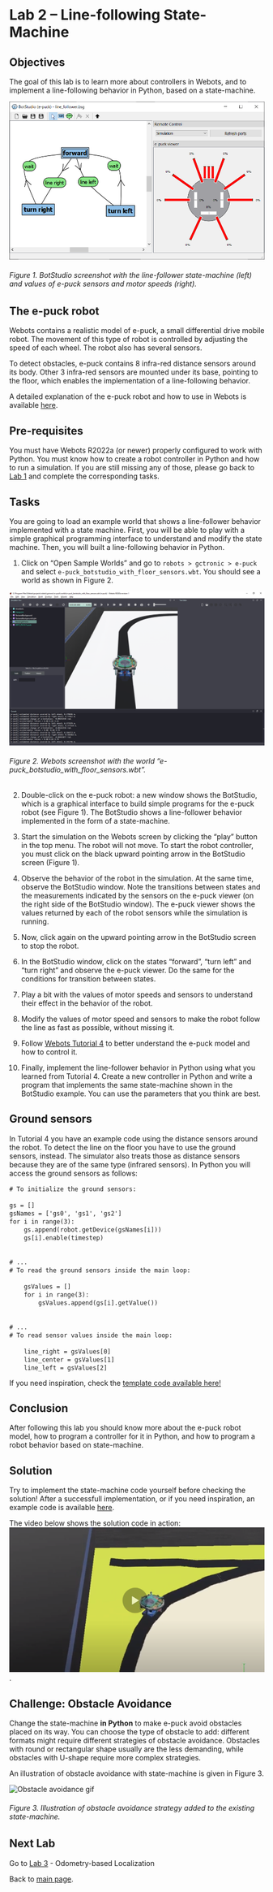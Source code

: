 # Lab 2 – Line-following State-Machine

## Objectives
The goal of this lab is to learn more about controllers in Webots, and to implement a line-following behavior in Python, based on a state-machine. 

![BotStudio screenshot](../Lab2/BotStudio.png)
###### Figure 1. BotStudio screenshot with the line-follower state-machine (left) and values of e-puck sensors and motor speeds (right).

## The e-puck robot
Webots contains a realistic model of e-puck, a small differential drive mobile robot. The movement of this type of robot is controlled by adjusting the speed of each wheel. The robot also has several sensors. 

To detect obstacles, e-puck contains 8 infra-red distance sensors around its body. Other 3 infra-red sensors are mounted under its base, pointing to the floor, which enables the implementation of a line-following behavior. 

A detailed explanation of the e-puck robot and how to use in Webots is available [here](https://cyberbotics.com/doc/guide/epuck).

## Pre-requisites
You must have Webots R2022a (or newer) properly configured to work with Python. You must know how to create a robot controller in Python and how to run a simulation. If you are still missing any of those, please go back to [Lab 1](../Lab1/ReadMe.md) and complete the corresponding tasks.

## Tasks
You are going to load an example world that shows a line-follower behavior implemented with a state machine. First, you will be able to play with a simple graphical programming interface to understand and modify the state machine. Then, you will built a line-following behavior in Python.

1. Click on “Open Sample Worlds” and go to `robots > gctronic > e-puck` and select `e-puck_botstudio_with_floor_sensors.wbt`. You should see a world as shown in Figure 2.

![Webots screenshot with e-puck](../Lab2/Webots_screenshot_with_e-puck.png)
###### Figure 2. Webots screenshot with the world “e-puck_botstudio_with_floor_sensors.wbt”.


2. Double-click on the e-puck robot: a new window shows the BotStudio, which is a graphical interface to build simple programs for the e-puck robot (see Figure 1). The BotStudio shows a line-follower behavior implemented in the form of a state-machine.

3. Start the simulation on the Webots screen by clicking the “play” button in the top menu. The robot will not move. To start the robot controller, you must click on the black upward pointing arrow in the BotStudio screen (Figure 1). 

4. Observe the behavior of the robot in the simulation. At the same time, observe the BotStudio window. Note the transitions between states and the measurements indicated by the sensors on the e-puck viewer (on the right side of the BotStudio window). The e-puck viewer shows the values returned by each of the robot sensors while the simulation is running. 

5. Now, click again on the upward pointing arrow in the BotStudio screen to stop the robot.

6. In the BotStudio window, click on the states “forward”, “turn left” and “turn right” and observe the e-puck viewer. Do the same for the conditions for transition between states. 

7. Play a bit with the values of motor speeds and sensors to understand their effect in the behavior of the robot. 

8. Modify the values of motor speed and sensors to make the robot follow the line as fast as possible, without missing it. 

9. Follow [Webots Tutorial 4](https://cyberbotics.com/doc/guide/tutorial-4-more-about-controllers?tab-language=python) to better understand the e-puck model and how to control it.

10. Finally, implement the line-follower behavior in Python using what you learned from Tutorial 4. Create a new controller in Python and write a program that implements the same state-machine shown in the BotStudio example. You can use the parameters that you think are best. 

## Ground sensors
In Tutorial 4 you have an example code using the distance sensors around the robot. To detect the line on the floor you have to use the ground sensors, instead. The simulator also treats those as distance sensors because they are of the same type (infrared sensors). In Python you will access the ground sensors as follows:

```
# To initialize the ground sensors:

gs = []
gsNames = ['gs0', 'gs1', 'gs2']
for i in range(3):
    gs.append(robot.getDevice(gsNames[i]))
    gs[i].enable(timestep)


# ...
# To read the ground sensors inside the main loop:

    gsValues = []
    for i in range(3):
        gsValues.append(gs[i].getValue())
    
    
# ...
# To read sensor values inside the main loop:

    line_right = gsValues[0]
    line_center = gsValues[1]
    line_left = gsValues[2]

```

If you need inspiration, check the [template code available here!](../Lab2/line_following_template.py)

## Conclusion
After following this lab you should know more about the e-puck robot model, how to program a controller for it in Python, and how to program a robot behavior based on state-machine. 

## Solution
Try to implement the state-machine code yourself before checking the solution! After a successfull implementation, or if you need inspiration, an example code is available [here](../Lab2/line_following_behavior.py).

The video below shows the solution code in action:
[![Video screenshot](../Lab2/line-follower_video_screenshot.png)](https://youtu.be/nW06dLEe-AU).

## Challenge: Obstacle Avoidance
Change the state-machine **in Python** to make e-puck avoid obstacles placed on its way. You can choose the type of obstacle to add: different formats might require different strategies of obstacle avoidance. Obstacles with round or rectangular shape usually are the less demanding, while obstacles with U-shape require more complex strategies.

An illustration of obstacle avoidance with state-machine is given in Figure 3.

![Obstacle avoidance gif](../Lab2/obstacle_avoidance.gif)
###### Figure 3. Illustration of obstacle avoidance strategy added to the existing state-machine.

## Next Lab
Go to [Lab 3](../Lab3/ReadMe.md) - Odometry-based Localization

Back to [main page](../README.md).
